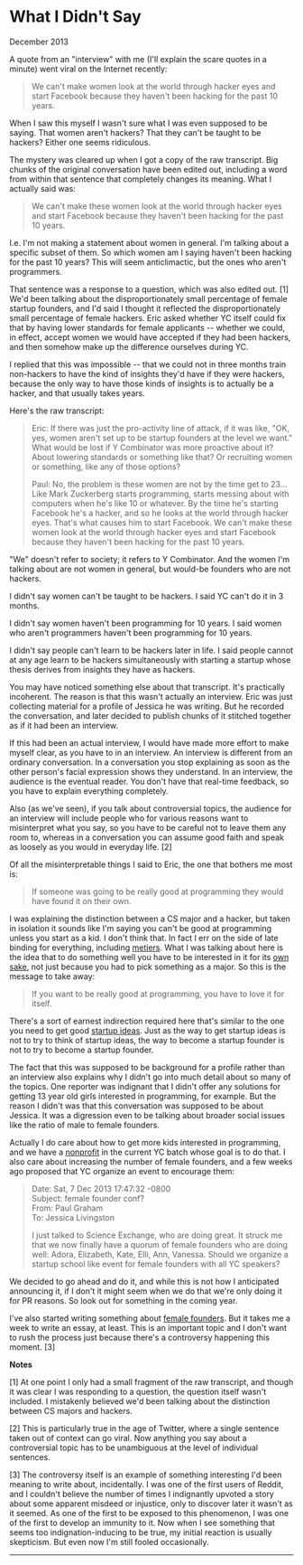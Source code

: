 # What I Didn't Say
  
  
  
  
December 2013  
  
A quote from an "interview" with me (I'll explain the scare quotes in a
minute) went viral on the Internet recently:  
  
> We can't make women look at the world through hacker eyes and start Facebook
> because they haven't been hacking for the past 10 years.

When I saw this myself I wasn't sure what I was even supposed to be saying.
That women aren't hackers? That they can't be taught to be hackers? Either one
seems ridiculous.  
  
The mystery was cleared up when I got a copy of the raw transcript. Big chunks
of the original conversation have been edited out, including a word from
within that sentence that completely changes its meaning. What I actually said
was:

> We can't make these women look at the world through hacker eyes and start
> Facebook because they haven't been hacking for the past 10 years.

I.e. I'm not making a statement about women in general. I'm talking about a
specific subset of them. So which women am I saying haven't been hacking for
the past 10 years? This will seem anticlimactic, but the ones who aren't
programmers.  
  
That sentence was a response to a question, which was also edited out. [1]
We'd been talking about the disproportionately small percentage of female
startup founders, and I'd said I thought it reflected the disproportionately
small percentage of female hackers. Eric asked whether YC itself could fix
that by having lower standards for female applicants -- whether we could, in
effect, accept women we would have accepted if they had been hackers, and then
somehow make up the difference ourselves during YC.  
  
I replied that this was impossible -- that we could not in three months train
non-hackers to have the kind of insights they'd have if they were hackers,
because the only way to have those kinds of insights is to actually be a
hacker, and that usually takes years.  
  
Here's the raw transcript:

> Eric: If there was just the pro-activity line of attack, if it was like,
> "OK, yes, women aren't set up to be startup founders at the level we want."
> What would be lost if Y Combinator was more proactive about it? About
> lowering standards or something like that? Or recruiting women or something,
> like any of those options?  
>  
> Paul: No, the problem is these women are not by the time get to 23... Like
> Mark Zuckerberg starts programming, starts messing about with computers when
> he's like 10 or whatever. By the time he's starting Facebook he's a hacker,
> and so he looks at the world through hacker eyes. That's what causes him to
> start Facebook. We can't make these women look at the world through hacker
> eyes and start Facebook because they haven't been hacking for the past 10
> years.

"We" doesn't refer to society; it refers to Y Combinator. And the women I'm
talking about are not women in general, but would-be founders who are not
hackers.  
  
I didn't say women can't be taught to be hackers. I said YC can't do it in 3
months.  
  
I didn't say women haven't been programming for 10 years. I said women who
aren't programmers haven't been programming for 10 years.  
  
I didn't say people can't learn to be hackers later in life. I said people
cannot at any age learn to be hackers simultaneously with starting a startup
whose thesis derives from insights they have as hackers.  
  
You may have noticed something else about that transcript. It's practically
incoherent. The reason is that this wasn't actually an interview. Eric was
just collecting material for a profile of Jessica he was writing. But he
recorded the conversation, and later decided to publish chunks of it stitched
together as if it had been an interview.  
  
If this had been an actual interview, I would have made more effort to make
myself clear, as you have to in an interview. An interview is different from
an ordinary conversation. In a conversation you stop explaining as soon as the
other person's facial expression shows they understand. In an interview, the
audience is the eventual reader. You don't have that real-time feedback, so
you have to explain everything completely.  
  
Also (as we've seen), if you talk about controversial topics, the audience for
an interview will include people who for various reasons want to misinterpret
what you say, so you have to be careful not to leave them any room to, whereas
in a conversation you can assume good faith and speak as loosely as you would
in everyday life. [2]  
  
Of all the misinterpretable things I said to Eric, the one that bothers me
most is:

> If someone was going to be really good at programming they would have found
> it on their own.

I was explaining the distinction between a CS major and a hacker, but taken in
isolation it sounds like I'm saying you can't be good at programming unless
you start as a kid. I don't think that. In fact I err on the side of late
binding for everything, including [metiers](hs.html). What I was talking about
here is the idea that to do something well you have to be interested in it for
its [own sake](love.html), not just because you had to pick something as a
major. So this is the message to take away:

> If you want to be really good at programming, you have to love it for
> itself.

There's a sort of earnest indirection required here that's similar to the one
you need to get good [startup ideas](startupideas.html). Just as the way to
get startup ideas is not to try to think of startup ideas, the way to become a
startup founder is not to try to become a startup founder.  
  
The fact that this was supposed to be background for a profile rather than an
interview also explains why I didn't go into much detail about so many of the
topics. One reporter was indignant that I didn't offer any solutions for
getting 13 year old girls interested in programming, for example. But the
reason I didn't was that this conversation was supposed to be about Jessica.
It was a digression even to be talking about broader social issues like the
ratio of male to female founders.  
  
Actually I do care about how to get more kids interested in programming, and
we have a [nonprofit](http://ycombinator.com/np.html) in the current YC batch
whose goal is to do that. I also care about increasing the number of female
founders, and a few weeks ago proposed that YC organize an event to encourage
them:

> Date: Sat, 7 Dec 2013 17:47:32 -0800  
>  Subject: female founder conf?  
>  From: Paul Graham  
>  To: Jessica Livingston  
>  
> I just talked to Science Exchange, who are doing great. It struck me that we
> now finally have a quorum of female founders who are doing well: Adora,
> Elizabeth, Kate, Elli, Ann, Vanessa. Should we organize a startup school
> like event for female founders with all YC speakers?

We decided to go ahead and do it, and while this is not how I anticipated
announcing it, if I don't it might seem when we do that we're only doing it
for PR reasons. So look out for something in the coming year.  
  
I've also started writing something about [female founders](ff.html). But it
takes me a week to write an essay, at least. This is an important topic and I
don't want to rush the process just because there's a controversy happening
this moment. [3]  
  
  
  
  
  
 **Notes**  
  
[1] At one point I only had a small fragment of the raw transcript, and though
it was clear I was responding to a question, the question itself wasn't
included. I mistakenly believed we'd been talking about the distinction
between CS majors and hackers.  
  
[2] This is particularly true in the age of Twitter, where a single sentence
taken out of context can go viral. Now anything you say about a controversial
topic has to be unambiguous at the level of individual sentences.  
  
[3] The controversy itself is an example of something interesting I'd been
meaning to write about, incidentally. I was one of the first users of Reddit,
and I couldn't believe the number of times I indignantly upvoted a story about
some apparent misdeed or injustice, only to discover later it wasn't as it
seemed. As one of the first to be exposed to this phenomenon, I was one of the
first to develop an immunity to it. Now when I see something that seems too
indignation-inducing to be true, my initial reaction is usually skepticism.
But even now I'm still fooled occasionally.  
  
  
  
  

* * *

